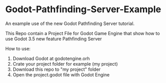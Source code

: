 # Godot-Pathfinding-Server-Example
An example use of the new Godot Pathfinding Server tutorial.

This Repo contain a Project File for Godot Game Engine that show how to use Godot 3.5 new feature Pathfinding Server

How to use:

1. Download Godot at godotengine.orh
2. Crate your project folder for example (my project)
3. Download this repo to "my project" folder
4. Open the project.godot file with Godot Engine
